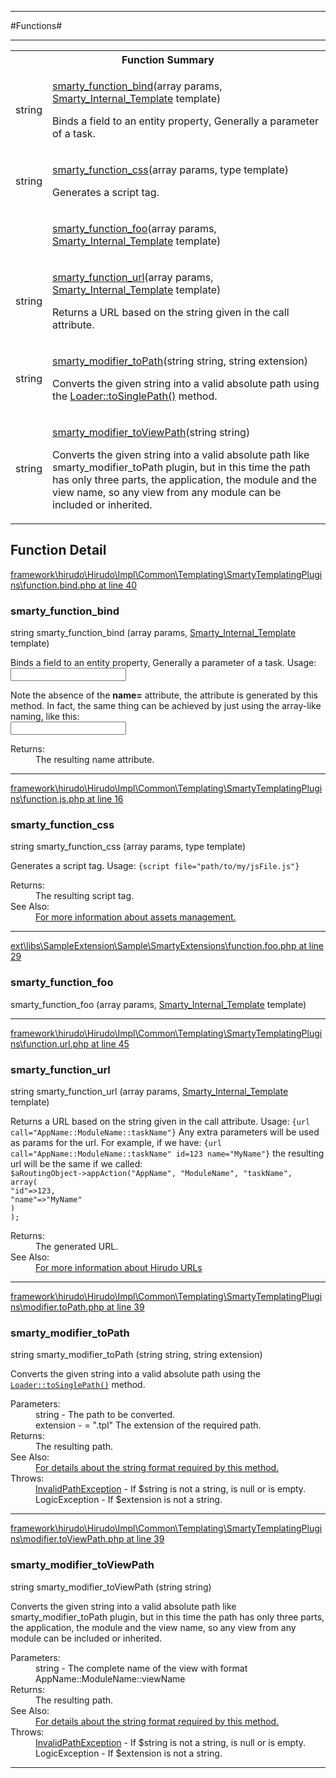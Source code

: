 - - -

#Functions#

- - -

<table id="summary_function" class="title">
<tr><th colspan="2" class="title">Function Summary</th></tr>
<tr>
<td><span class='k'></span> <span class='nx'>string</span></td>
<td class="description"><p class="name"><a href="#smarty_function_bind">smarty_function_bind</a>(array params, <a href="https://github.com/JeyDotC/Hirudo-docs/blob/master/Smarty/Smarty_Internal_Template.md">Smarty_Internal_Template</a> template)</p><p class="description">Binds a field to an entity property, Generally a parameter
of a task. </p></td>
</tr>
<tr>
<td><span class='k'></span> <span class='nx'>string</span></td>
<td class="description"><p class="name"><a href="#smarty_function_css">smarty_function_css</a>(array params, type template)</p><p class="description">Generates a script tag. </p></td>
</tr>
<tr>
<td><span class='k'></span> <span class='nx'><type></span></td>
<td class="description"><p class="name"><a href="#smarty_function_foo">smarty_function_foo</a>(array params, <a href="https://github.com/JeyDotC/Hirudo-docs/blob/master/Smarty/Smarty_Internal_Template.md">Smarty_Internal_Template</a> template)</p><p class="description"></p></td>
</tr>
<tr>
<td><span class='k'></span> <span class='nx'>string</span></td>
<td class="description"><p class="name"><a href="#smarty_function_url">smarty_function_url</a>(array params, <a href="https://github.com/JeyDotC/Hirudo-docs/blob/master/Smarty/Smarty_Internal_Template.md">Smarty_Internal_Template</a> template)</p><p class="description">Returns a URL based on the string given in the call attribute.
</p></td>
</tr>
<tr>
<td><span class='k'></span> <span class='nx'>string</span></td>
<td class="description"><p class="name"><a href="#smarty_modifier_toPath">smarty_modifier_toPath</a>(string string, string extension)</p><p class="description">Converts the given string into a valid absolute path using the
<a href="../hirudo/lang/loader.html#toSinglePath()">Loader::toSinglePath()</a> method.</p></td>
</tr>
<tr>
<td><span class='k'></span> <span class='nx'>string</span></td>
<td class="description"><p class="name"><a href="#smarty_modifier_toViewPath">smarty_modifier_toViewPath</a>(string string)</p><p class="description">Converts the given string into a valid absolute path like smarty_modifier_toPath
plugin, but in this time the path has only three parts, the application, the
module and the view name, so any view from any module can be included or inherited.</p></td>
</tr>
</table>

<h2 id="detail_function">Function Detail</h2>

<a href="https://github.com/JeyDotC/Hirudo/blob/master/framework/hirudo/Hirudo/Impl/Common/Templating/SmartyTemplatingPlugins/function.bind.php#L40" target='_blank'>framework\hirudo\Hirudo\Impl\Common\Templating\SmartyTemplatingPlugins\function.bind.php at line 40</a>

<h3 id="smarty_function_bind()">smarty_function_bind</h3>
<span class='k'></span> <span class='nx'>string</span> smarty_function_bind (array params, <a href="https://github.com/JeyDotC/Hirudo-docs/blob/master/Smarty/Smarty_Internal_Template.md">Smarty_Internal_Template</a> template)

<div class="details">
<p><p>Binds a field to an entity property, Generally a parameter
of a task. Usage:
<code>
<input {bind="taskParameter.property.innerProperty"} id="myField" type="someType" />
</code></p></p><p><p>Note the absence of the <strong>name=</strong> attribute, the attribute is generated
by this method. In fact, the same thing can be achieved by just using the array-like
naming, like this:
<code>
<input name="taskParameter[property][innerProperty]" id="myField" type="someType" />
</code></p></p>
<dl>
<dt>Returns:</dt>
<dd>The resulting name attribute.</dd>
</dl>
</div>

- - -


<a href="https://github.com/JeyDotC/Hirudo/blob/master/framework/hirudo/Hirudo/Impl/Common/Templating/SmartyTemplatingPlugins/function.js.php#L16" target='_blank'>framework\hirudo\Hirudo\Impl\Common\Templating\SmartyTemplatingPlugins\function.js.php at line 16</a>

<h3 id="smarty_function_css()">smarty_function_css</h3>
<span class='k'></span> <span class='nx'>string</span> smarty_function_css (array params, type template)

<div class="details">
<p>Generates a script tag.
Usage: <code>{script file="path/to/my/jsFile.js"}</code></p>
<dl>
<dt>Returns:</dt>
<dd>The resulting script tag.</dd>
<dt>See Also:</dt>
<dd><a href="../hirudo/core/context/assets.html">For more information about assets management.</a></dd>
</dl>
</div>

- - -


<a href="https://github.com/JeyDotC/Hirudo/blob/master/ext/libs/SampleExtension/Sample/SmartyExtensions/function.foo.php#L29" target='_blank'>ext\libs\SampleExtension\Sample\SmartyExtensions\function.foo.php at line 29</a>

<h3 id="smarty_function_foo()">smarty_function_foo</h3>
<span class='k'></span> <span class='nx'><type></span> smarty_function_foo (array params, <a href="https://github.com/JeyDotC/Hirudo-docs/blob/master/Smarty/Smarty_Internal_Template.md">Smarty_Internal_Template</a> template)

<div class="details">
<p></p>
</div>

- - -


<a href="https://github.com/JeyDotC/Hirudo/blob/master/framework/hirudo/Hirudo/Impl/Common/Templating/SmartyTemplatingPlugins/function.url.php#L45" target='_blank'>framework\hirudo\Hirudo\Impl\Common\Templating\SmartyTemplatingPlugins\function.url.php at line 45</a>

<h3 id="smarty_function_url()">smarty_function_url</h3>
<span class='k'></span> <span class='nx'>string</span> smarty_function_url (array params, <a href="https://github.com/JeyDotC/Hirudo-docs/blob/master/Smarty/Smarty_Internal_Template.md">Smarty_Internal_Template</a> template)

<div class="details">
<p>Returns a URL based on the string given in the call attribute.
Usage: <code>{url call="AppName::ModuleName::taskName"}</code> Any extra
parameters will be used as params for the url. For example, if we have:
<code>{url call="AppName::ModuleName::taskName" id=123 name="MyName"}</code>
the resulting url will be the same if we called:
<code>
$aRoutingObject->appAction("AppName", "ModuleName", "taskName",
array(
"id"=>123,
"name"=>"MyName"
)
);
</code></p>
<dl>
<dt>Returns:</dt>
<dd>The generated URL.</dd>
<dt>See Also:</dt>
<dd><a href="../hirudo/core/context/routing.html">For more information about Hirudo URLs</a></dd>
</dl>
</div>

- - -


<a href="https://github.com/JeyDotC/Hirudo/blob/master/framework/hirudo/Hirudo/Impl/Common/Templating/SmartyTemplatingPlugins/modifier.toPath.php#L39" target='_blank'>framework\hirudo\Hirudo\Impl\Common\Templating\SmartyTemplatingPlugins\modifier.toPath.php at line 39</a>

<h3 id="smarty_modifier_toPath()">smarty_modifier_toPath</h3>
<span class='k'></span> <span class='nx'>string</span> smarty_modifier_toPath (string string, string extension)

<div class="details">
<p><p>Converts the given string into a valid absolute path using the
<code><a href="../hirudo/lang/loader.html#toSinglePath()">Loader::toSinglePath()</a></code> method.</p></p>
<dl>
<dt>Parameters:</dt>
<dd>string - The path to be converted.</dd>
<dd>extension - = ".tpl" The extension of the required path.</dd>
<dt>Returns:</dt>
<dd>The resulting path.</dd>
<dt>See Also:</dt>
<dd><a href="../hirudo/lang/loader.html#using()">For details about the string format required by this method.</a></dd>
<dt>Throws:</dt>
<dd><a href="../hirudo/lang/invalidpathexception.html">InvalidPathException</a> - If $string is not a string, is null or is empty.</dd>
<dd>LogicException - If $extension is not a string.</dd>
</dl>
</div>

- - -


<a href="https://github.com/JeyDotC/Hirudo/blob/master/framework/hirudo/Hirudo/Impl/Common/Templating/SmartyTemplatingPlugins/modifier.toViewPath.php#L39" target='_blank'>framework\hirudo\Hirudo\Impl\Common\Templating\SmartyTemplatingPlugins\modifier.toViewPath.php at line 39</a>

<h3 id="smarty_modifier_toViewPath()">smarty_modifier_toViewPath</h3>
<span class='k'></span> <span class='nx'>string</span> smarty_modifier_toViewPath (string string)

<div class="details">
<p><p>Converts the given string into a valid absolute path like smarty_modifier_toPath
plugin, but in this time the path has only three parts, the application, the
module and the view name, so any view from any module can be included or inherited.</p>
<dl>
<dt>Parameters:</dt>
<dd>string - The complete name of the view with format AppName::ModuleName::viewName</dd>
<dt>Returns:</dt>
<dd>The resulting path.</dd>
<dt>See Also:</dt>
<dd><a href="../hirudo/lang/loader.html#using()">For details about the string format required by this method.</a></dd>
<dt>Throws:</dt>
<dd><a href="../hirudo/lang/invalidpathexception.html">InvalidPathException</a> - If $string is not a string, is null or is empty.</dd>
<dd>LogicException - If $extension is not a string.</dd>
</dl>
</div>

- - -

